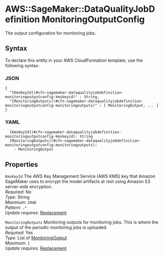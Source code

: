 # AWS::SageMaker::DataQualityJobDefinition MonitoringOutputConfig<a name="aws-properties-sagemaker-dataqualityjobdefinition-monitoringoutputconfig"></a>

The output configuration for monitoring jobs\.

## Syntax<a name="aws-properties-sagemaker-dataqualityjobdefinition-monitoringoutputconfig-syntax"></a>

To declare this entity in your AWS CloudFormation template, use the following syntax:

### JSON<a name="aws-properties-sagemaker-dataqualityjobdefinition-monitoringoutputconfig-syntax.json"></a>

```
{
  "[KmsKeyId](#cfn-sagemaker-dataqualityjobdefinition-monitoringoutputconfig-kmskeyid)" : String,
  "[MonitoringOutputs](#cfn-sagemaker-dataqualityjobdefinition-monitoringoutputconfig-monitoringoutputs)" : [ MonitoringOutput, ... ]
}
```

### YAML<a name="aws-properties-sagemaker-dataqualityjobdefinition-monitoringoutputconfig-syntax.yaml"></a>

```
  [KmsKeyId](#cfn-sagemaker-dataqualityjobdefinition-monitoringoutputconfig-kmskeyid): String
  [MonitoringOutputs](#cfn-sagemaker-dataqualityjobdefinition-monitoringoutputconfig-monitoringoutputs):
    - MonitoringOutput
```

## Properties<a name="aws-properties-sagemaker-dataqualityjobdefinition-monitoringoutputconfig-properties"></a>

`KmsKeyId` <a name="cfn-sagemaker-dataqualityjobdefinition-monitoringoutputconfig-kmskeyid"></a>
The AWS Key Management Service \(AWS KMS\) key that Amazon SageMaker uses to encrypt the model artifacts at rest using Amazon S3 server\-side encryption\.  
_Required_: No  
_Type_: String  
_Maximum_: `2048`  
_Pattern_: `.*`  
_Update requires_: [Replacement](https://docs.aws.amazon.com/AWSCloudFormation/latest/UserGuide/using-cfn-updating-stacks-update-behaviors.html#update-replacement)

`MonitoringOutputs` <a name="cfn-sagemaker-dataqualityjobdefinition-monitoringoutputconfig-monitoringoutputs"></a>
Monitoring outputs for monitoring jobs\. This is where the output of the periodic monitoring jobs is uploaded\.  
_Required_: Yes  
_Type_: List of [MonitoringOutput](aws-properties-sagemaker-dataqualityjobdefinition-monitoringoutput.md)  
_Maximum_: `1`  
_Update requires_: [Replacement](https://docs.aws.amazon.com/AWSCloudFormation/latest/UserGuide/using-cfn-updating-stacks-update-behaviors.html#update-replacement)

